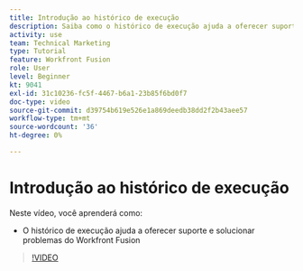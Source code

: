 ```yaml
---
title: Introdução ao histórico de execução
description: Saiba como o histórico de execução ajuda a oferecer suporte e solucionar problemas no [!DNL Adobe Workfront Fusion].
activity: use
team: Technical Marketing
type: Tutorial
feature: Workfront Fusion
role: User
level: Beginner
kt: 9041
exl-id: 31c10236-fc5f-4467-b6a1-23b85f6bd0f7
doc-type: video
source-git-commit: d39754b619e526e1a869deedb38dd2f2b43aee57
workflow-type: tm+mt
source-wordcount: '36'
ht-degree: 0%

---
```


# Introdução ao histórico de execução

Neste vídeo, você aprenderá como:

* O histórico de execução ajuda a oferecer suporte e solucionar problemas do Workfront Fusion

>[!VIDEO](https://video.tv.adobe.com/v/335282/?quality=12)

